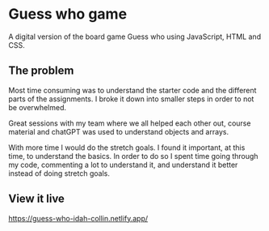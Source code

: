 # Guess who game

A digital version of the board game Guess who using JavaScript, HTML and CSS.

## The problem

Most time consuming was to understand the starter code and the different parts of the assignments. I broke it down into smaller steps in order to not be overwhelmed. 

Great sessions with my team where we all helped each other out, course material and chatGPT was used to understand objects and arrays.

With more time I would do the stretch goals. I found it important, at this time, to understand the basics. In order to do so I spent time going through my code, commenting a lot to understand it, and understand it better instead of doing stretch goals.

## View it live

https://guess-who-idah-collin.netlify.app/
